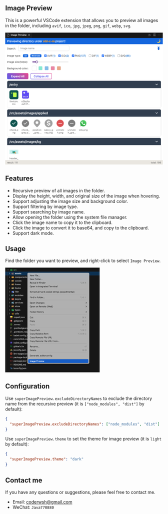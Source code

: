 ## Image Preview

This is a powerful VSCode extension that allows you to preview all images in the folder, including `avif`, `ico`, `jpg`, `jpeg`, `png`, `gif`, `webp`, `svg`.

![image-preview](./src/assets/readme/webview_ui.png)

## Features

- Recursive preview of all images in the folder.
- Display the height, width, and original size of the image when hovering.
- Support adjusting the image size and background color.
- Support filtering by image type.
- Support searching by image name.
- Allow opening the folder using the system file manager.
- Click the image name to copy it to the clipboard.
- Click the image to convert it to base64, and copy to the clipboard.
- Support dark mode.

## Usage

Find the folder you want to preview, and right-click to select `Image Preview`.

<img src="./src/assets/readme/usage_example.png" alt="image-preview" width="60%" />

## Configuration

Use `superImagePreview.excludeDirectoryNames` to exclude the directory name from the recursive preview (it is `["node_modules", "dist"]` by default):

```json
{
  "superImagePreview.excludeDirectoryNames": ["node_modules", "dist"]
}
```

Use `superImagePreview.theme` to set the theme for image preview (it is `light` by default):

```json
{
  "superImagePreview.theme": "dark"
}
```

## Contact me

If you have any questions or suggestions, please feel free to contact me.

- Email: [coderwsh@gmail.com](mailto:coderwsh@gmail.com)
- WeChat: `Java770880`
